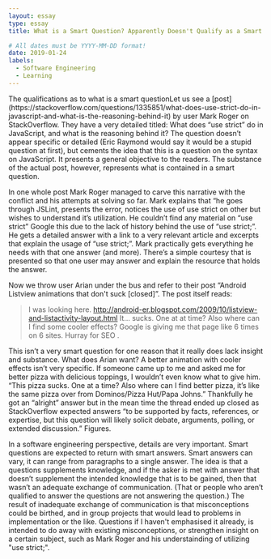 ```yaml
---
layout: essay
type: essay
title: What is a Smart Question? Apparently Doesn't Qualify as a Smart Question

# All dates must be YYYY-MM-DD format!
date: 2019-01-24
labels:
  - Software Engineering
  - Learning
---
```

<p>
The qualifications as to what is a smart questionLet us see a [post](https://stackoverflow.com/questions/1335851/what-does-use-strict-do-in-javascript-and-what-is-the-reasoning-behind-it) by user Mark Roger on StackOverflow. They have a very detailed titled: What does “use strict” do in JavaScript, and what is the reasoning behind it? The question doesn’t appear specific or detailed (Eric Raymond would say it would be a stupid question at first), but cements the idea that this is a question on the syntax on JavaScript. It presents a general objective to the readers.  The substance of the actual post, however, represents what is contained in a smart question.
<p>

<p>
In one whole post Mark Roger managed to carve this narrative with the conflict and his attempts at solving so far. Mark explains that “he goes through JSLint, presents the error, notices the use of use strict on other but wishes to understand it’s utilization. He couldn’t find any material on “use strict” Google this due to the lack of history behind the use of “use strict;”. He gets a detailed answer with a link to a very relevant article and excerpts that explain the usage of “use strict;”. Mark practically gets everything he needs with that one answer (and more). There’s a simple courtesy that is presented so that one user may answer and explain the resource that holds the answer.
<p>

<p>
Now we throw user Arian under the bus and refer to their post “Android Listview animations that don't suck [closed]”. The post itself reads:

> I was looking here. http://android-er.blogspot.com/2009/10/listview-and-listactivity-layout.html
>It... sucks. One at at time? Also where can I find some cooler effects? Google is giving me that page like 6 times on 6 sites. Hurray for SEO .

This isn’t a very smart question for one reason that it really does lack insight and substance. What does Arian want? A better animation with cooler effects isn’t very specific. If someone came up to me and asked me for better pizza with delicious toppings, I wouldn’t even know what to give him.  “This pizza sucks. One at a time? Also where can I find better pizza, it’s like the same pizza over from Dominos/Pizza Hut/Papa Johns.” Thankfully he got an “alright” answer but in the mean time the thread ended up closed as StackOverflow expected answers “to be supported by facts, references, or expertise, but this question will likely solicit debate, arguments, polling, or extended discussion.” Figures.
<p>
<p>
In a software engineering perspective, details are very important. Smart questions are expected to return with smart answers. Smart answers can vary, it can range from paragraphs to a single answer. The idea is that a questions supplements knowledge, and if the asker is met with answer that doesn’t supplement the intended knowledge that is to be gained, then that wasn’t an adequate exchange of communication. (That or people who aren’t qualified to answer the questions are not answering the question.) The result of inadequate exchange of communication is that misconceptions could be birthed, and in group projects that would lead to problems in implementation or the like. Questions if I haven't emphasised it already, is intended to do away with existing misconceptions, or strengthen insight on a certain subject, such as Mark Roger and his understainding of utilizing "use strict;".
<p>

